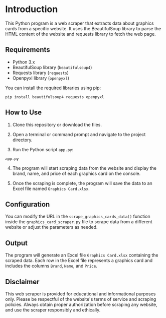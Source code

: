 # Introduction

This Python program is a web scraper that extracts data about graphics cards from a specific website. It uses the BeautifulSoup library to parse the HTML content of the website and requests library to fetch the web page.

## Requirements

- Python 3.x
- BeautifulSoup library (`beautifulsoup4`)
- Requests library (`requests`)
- Openpyxl library (`openpyxl`)

You can install the required libraries using pip:

```
pip install beautifulsoup4 requests openpyxl
```

## How to Use

1. Clone this repository or download the files.

2. Open a terminal or command prompt and navigate to the project directory.

3. Run the Python script `app.py`:

```
app.py
```

4. The program will start scraping data from the website and display the brand, name, and price of each graphics card on the console.

5. Once the scraping is complete, the program will save the data to an Excel file named `Graphics Card.xlsx`.

## Configuration

You can modify the URL in the `scrape_graphics_cards_data()` function inside the `graphics_card_scraper.py` file to scrape data from a different website or adjust the parameters as needed.

## Output

The program will generate an Excel file `Graphics Card.xlsx` containing the scraped data. Each row in the Excel file represents a graphics card and includes the columns `Brand`, `Name`, and `Price`.

## Disclaimer

This web scraper is provided for educational and informational purposes only. Please be respectful of the website's terms of service and scraping policies. Always obtain proper authorization before scraping any website, and use the scraper responsibly and ethically.
